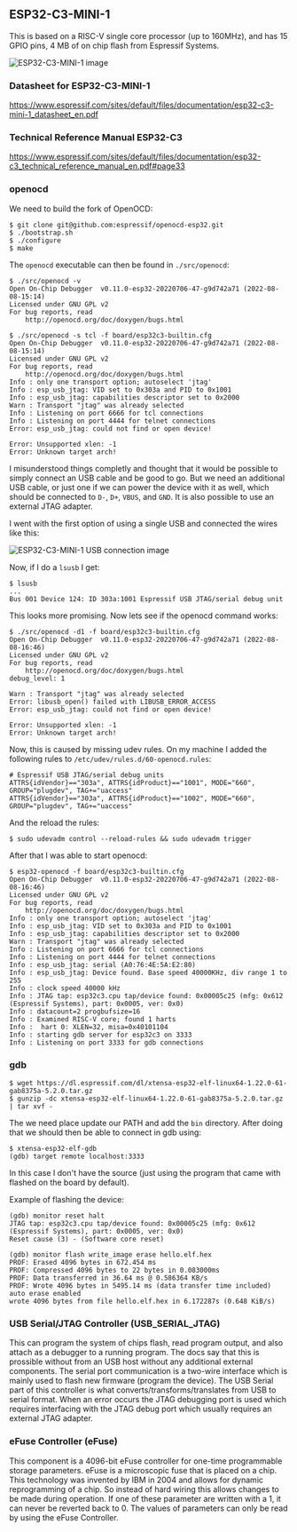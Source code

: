 ## ESP32-C3-MINI-1
This is based on a RISC-V single core processor (up to 160MHz), and has 15 GPIO
pins, 4 MB of on chip flash from Espressif Systems.

![ESP32-C3-MINI-1 image](./img/esp32-c3-mini1.jpg "Image of ESP32-C3-MINI-1")

### Datasheet for ESP32-C3-MINI-1
https://www.espressif.com/sites/default/files/documentation/esp32-c3-mini-1_datasheet_en.pdf

### Technical Reference Manual ESP32-C3
https://www.espressif.com/sites/default/files/documentation/esp32-c3_technical_reference_manual_en.pdf#page33

### openocd
We need to build the fork of OpenOCD:
```console
$ git clone git@github.com:espressif/openocd-esp32.git
$ ./bootstrap.sh
$ ./configure
$ make
```
The `openocd` executable can then be found in `./src/openocd`:
```console
$ ./src/openocd -v
Open On-Chip Debugger  v0.11.0-esp32-20220706-47-g9d742a71 (2022-08-08-15:14)
Licensed under GNU GPL v2
For bug reports, read
	http://openocd.org/doc/doxygen/bugs.html
```

```console
$ ./src/openocd -s tcl -f board/esp32c3-builtin.cfg
Open On-Chip Debugger  v0.11.0-esp32-20220706-47-g9d742a71 (2022-08-08-15:14)
Licensed under GNU GPL v2
For bug reports, read
	http://openocd.org/doc/doxygen/bugs.html
Info : only one transport option; autoselect 'jtag'
Info : esp_usb_jtag: VID set to 0x303a and PID to 0x1001
Info : esp_usb_jtag: capabilities descriptor set to 0x2000
Warn : Transport "jtag" was already selected
Info : Listening on port 6666 for tcl connections
Info : Listening on port 4444 for telnet connections
Error: esp_usb_jtag: could not find or open device!

Error: Unsupported xlen: -1
Error: Unknown target arch!
```
I misunderstood things completly and thought that it would be possible to simply
connect an USB cable and be good to go. But we need an additional USB cable, or
just one if we can power the device with it as well, which should be connected
to `D-`, `D+`, `VBUS`, and `GND`. It is also possible to use an external JTAG
adapter. 

I went with the first option of using a single USB and connected the wires like
this:

![ESP32-C3-MINI-1 USB connection image](./img/esp32-c3-mini1-usb.jpg "Image of ESP32-C3-MINI-1 USB connection")

Now, if I do a `lsusb` I get:
```console
$ lsusb
...
Bus 001 Device 124: ID 303a:1001 Espressif USB JTAG/serial debug unit
```
This looks more promising. Now lets see if the openocd command works:
```console
$ ./src/openocd -d1 -f board/esp32c3-builtin.cfg 
Open On-Chip Debugger  v0.11.0-esp32-20220706-47-g9d742a71 (2022-08-08-16:46)
Licensed under GNU GPL v2
For bug reports, read
	http://openocd.org/doc/doxygen/bugs.html
debug_level: 1

Warn : Transport "jtag" was already selected
Error: libusb_open() failed with LIBUSB_ERROR_ACCESS
Error: esp_usb_jtag: could not find or open device!

Error: Unsupported xlen: -1
Error: Unknown target arch!
```
Now, this is caused by missing udev rules. On my machine I added the following
rules to `/etc/udev/rules.d/60-openocd.rules`:
```
# Espressif USB JTAG/serial debug units
ATTRS{idVendor}=="303a", ATTRS{idProduct}=="1001", MODE="660", GROUP="plugdev", TAG+="uaccess"
ATTRS{idVendor}=="303a", ATTRS{idProduct}=="1002", MODE="660", GROUP="plugdev", TAG+="uaccess"
```
And the reload the rules:
```console
$ sudo udevadm control --reload-rules && sudo udevadm trigger
```

After that I was able to start openocd:
```console
$ esp32-openocd -f board/esp32c3-builtin.cfg 
Open On-Chip Debugger  v0.11.0-esp32-20220706-47-g9d742a71 (2022-08-08-16:46)
Licensed under GNU GPL v2
For bug reports, read
	http://openocd.org/doc/doxygen/bugs.html
Info : only one transport option; autoselect 'jtag'
Info : esp_usb_jtag: VID set to 0x303a and PID to 0x1001
Info : esp_usb_jtag: capabilities descriptor set to 0x2000
Warn : Transport "jtag" was already selected
Info : Listening on port 6666 for tcl connections
Info : Listening on port 4444 for telnet connections
Info : esp_usb_jtag: serial (A0:76:4E:5A:E2:80)
Info : esp_usb_jtag: Device found. Base speed 40000KHz, div range 1 to 255
Info : clock speed 40000 kHz
Info : JTAG tap: esp32c3.cpu tap/device found: 0x00005c25 (mfg: 0x612 (Espressif Systems), part: 0x0005, ver: 0x0)
Info : datacount=2 progbufsize=16
Info : Examined RISC-V core; found 1 harts
Info :  hart 0: XLEN=32, misa=0x40101104
Info : starting gdb server for esp32c3 on 3333
Info : Listening on port 3333 for gdb connections
```

### gdb
```console
$ wget https://dl.espressif.com/dl/xtensa-esp32-elf-linux64-1.22.0-61-gab8375a-5.2.0.tar.gz
$ gunzip -dc xtensa-esp32-elf-linux64-1.22.0-61-gab8375a-5.2.0.tar.gz | tar xvf -
```
The we need place update our PATH and add the `bin` directory. After doing that
we should then be able to connect in gdb using:
```console
$ xtensa-esp32-elf-gdb
(gdb) target remote localhost:3333
```
In this case I don't have the source (just using the program that came with
flashed on the board by default).

Example of flashing the device:
```console
(gdb) monitor reset halt
JTAG tap: esp32c3.cpu tap/device found: 0x00005c25 (mfg: 0x612 (Espressif Systems), part: 0x0005, ver: 0x0)
Reset cause (3) - (Software core reset)

(gdb) monitor flash write_image erase hello.elf.hex
PROF: Erased 4096 bytes in 672.454 ms
PROF: Compressed 4096 bytes to 22 bytes in 0.083000ms
PROF: Data transferred in 36.64 ms @ 0.586364 KB/s
PROF: Wrote 4096 bytes in 5495.14 ms (data transfer time included)
auto erase enabled
wrote 4096 bytes from file hello.elf.hex in 6.172287s (0.648 KiB/s)
```

### USB Serial/JTAG Controller (USB_SERIAL_JTAG)
This can program the system of chips flash, read program output, and also attach
as a debugger to a running program. The docs say that this is prossible without
from an USB host without any additional external components.
The serial port communication is a two-wire interface which is mainly used to
flash new firmware (program the device). The USB Serial part of this controller
is what converts/transforms/translates from USB to serial format. When an error
occurs the JTAG debugging port is used which requires interfacing with the JTAG
debug port which usually requires an external JTAG adapter.

### eFuse Controller (eFuse)
This component is a 4096-bit eFuse controller for one-time programmable storage
parameters. eFuse is a microscopic fuse that is placed on a chip. This
technology was invented by IBM in 2004 and allows for dynamic reprogramming of a
chip. So instead of hard wiring this allows changes to be made during operation.
If one of these parameter are written with a 1, it can never be reverted back to
0. The values of parameters can only be read by using the eFuse Controller.


